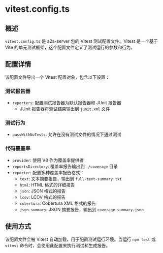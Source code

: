 # vitest.config.ts

## 概述

`vitest.config.ts` 是 a2a-server 包的 Vitest 测试配置文件。Vitest 是一个基于 Vite 的单元测试框架，这个配置文件定义了测试运行的参数和行为。

## 配置详情

该配置文件导出一个 Vitest 配置对象，包含以下设置：

### 测试报告器
- `reporters`: 配置测试报告器为默认报告器和 JUnit 报告器
  - JUnit 报告器将测试结果输出到 `junit.xml` 文件

### 测试行为
- `passWithNoTests`: 允许在没有测试文件的情况下通过测试

### 代码覆盖率
- `provider`: 使用 V8 作为覆盖率提供者
- `reportsDirectory`: 覆盖率报告输出到 `./coverage` 目录
- `reporter`: 配置多种覆盖率报告格式：
  - `text`: 文本摘要报告，输出到 `full-text-summary.txt`
  - `html`: HTML 格式的详细报告
  - `json`: JSON 格式的报告
  - `lcov`: LCOV 格式的报告
  - `cobertura`: Cobertura XML 格式的报告
  - `json-summary`: JSON 摘要报告，输出到 `coverage-summary.json`

## 使用方式

该配置文件会被 Vitest 自动加载，用于配置测试运行环境。当运行 `npm test` 或 `vitest` 命令时，会使用此配置来执行测试和生成报告。
